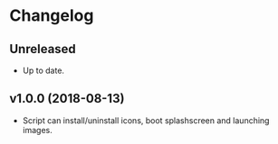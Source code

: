 # Changelog

## Unreleased

* Up to date.

## v1.0.0 (2018-08-13)

* Script can install/uninstall icons, boot splashscreen and launching images.
